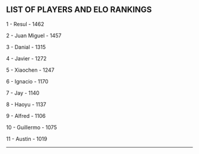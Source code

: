 ## LIST OF PLAYERS AND ELO RANKINGS


1 - Resul - 1462


2 - Juan Miguel - 1457


3 - Danial - 1315


4 - Javier - 1272


5 - Xiaochen - 1247


6 - Ignacio - 1170


7 - Jay - 1140


8 - Haoyu - 1137


9 - Alfred - 1106


10 - Guillermo - 1075


11 - Austin - 1019



--------------------------------------------------------------
